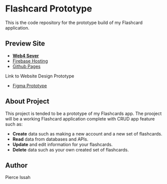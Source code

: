 # Flashcard Prototype

This is the code repository for the prototype build of my Flashcard application.

## Preview Site

- [**Web4 Sever**](https://in-info-web4.luddy.indianapolis.iu.edu/~pissah/N423/Flashcard_App/dist/)
- [Firebase Hosting](https://n423-flashcards.web.app)
- [Github Pages](https://pjiceskull.github.io/Flashcards_Proto/dist)

Link to Website Design Prototype

- [Figma Prototype](https://www.figma.com/design/REQccuKJA6Cs4YV8Auqh95/Flashcard-App-Design-Prototype?node-id=0-1&t=6pnbALzpexDH9mh7-1)

## About Project

This project is tended to be a prototype of my Flashcards app. The prooject will be a working Flashcard application complete with CRUD app feature such as:

- **Create** data such as making a new account and a new set of flashcards.
- **Read** data from databases and APIs.
- **Update** and edit information for your flashcards.
- **Delete** data such as your own created set of flashcards.

## Author

Pierce Issah
